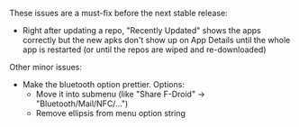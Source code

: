 These issues are a must-fix before the next stable release:

* Right after updating a repo, "Recently Updated" shows the apps correctly but
  the new apks don't show up on App Details until the whole app is restarted
  (or until the repos are wiped and re-downloaded)

Other minor issues:

* Make the bluetooth option prettier. Options:
	- Move it into submenu (like "Share F-Droid" -> "Bluetooth/Mail/NFC/...")
	- Remove ellipsis from menu option string
